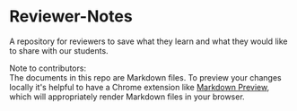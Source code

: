 # Reviewer-Notes
A repository for reviewers to save what they learn and what they would like to share with our students.

Note to contributors:<br>
The documents in this repo are Markdown files. To preview your changes locally it's helpful to have a Chrome extension like [Markdown Preview][1], which will appropriately render Markdown files in your browser.

[1]:https://chrome.google.com/webstore/detail/markdown-preview/jmchmkecamhbiokiopfpnfgbidieafmd?hl=en